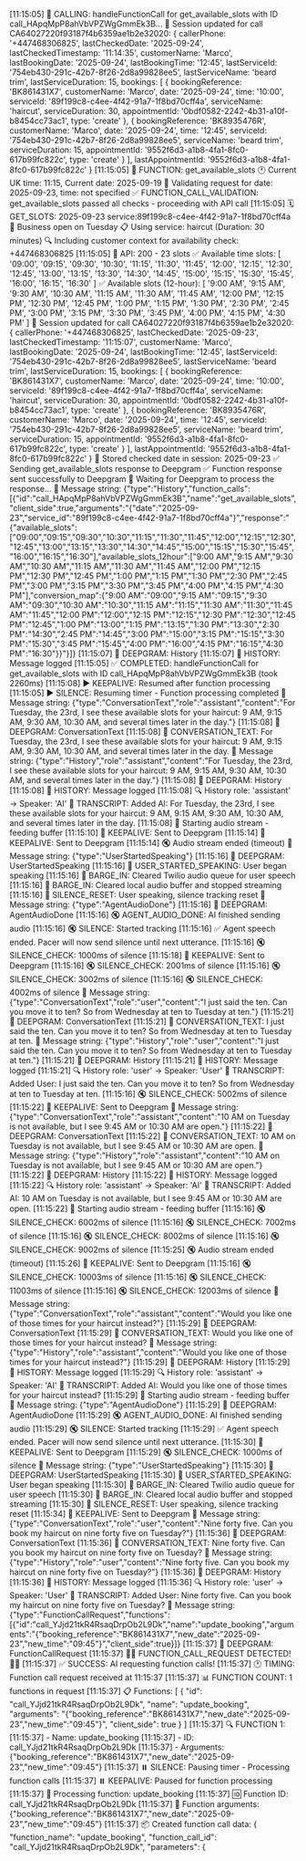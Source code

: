 
[11:15:05] 🔧 CALLING: handleFunctionCall for get_available_slots with ID call_HApqMpP8ahVbVPZWgGmmEk3B...
📝 Session updated for call CA64027220f93187f4b6359ae1b2e32020: {
  callerPhone: '+447468306825',
  lastCheckedDate: '2025-09-24',
  lastCheckedTimestamp: '11:14:35',
  customerName: 'Marco',
  lastBookingDate: '2025-09-24',
  lastBookingTime: '12:45',
  lastServiceId: '754eb430-291c-42b7-8f26-2d8a99828ee5',
  lastServiceName: 'beard trim',
  lastServiceDuration: 15,
  bookings: [
    {
      bookingReference: 'BK861431X7',
      customerName: 'Marco',
      date: '2025-09-24',
      time: '10:00',
      serviceId: '89f199c8-c4ee-4f42-91a7-1f8bd70cff4a',
      serviceName: 'haircut',
      serviceDuration: 30,
      appointmentId: '0bdf0582-2242-4b31-a10f-b8454cc73ac1',
      type: 'create'
    },
    {
      bookingReference: 'BK8935476R',
      customerName: 'Marco',
      date: '2025-09-24',
      time: '12:45',
      serviceId: '754eb430-291c-42b7-8f26-2d8a99828ee5',
      serviceName: 'beard trim',
      serviceDuration: 15,
      appointmentId: '9552f6d3-a1b8-4fa1-8fc0-617b99fc822c',
      type: 'create'
    }
  ],
  lastAppointmentId: '9552f6d3-a1b8-4fa1-8fc0-617b99fc822c'
}
[11:15:05] 🚀 FUNCTION: get_available_slots
🕐 Current UK time: 11:15, Current date: 2025-09-19
📅 Validating request for date: 2025-09-23, time: not specified
✅ FUNCTION_CALL_VALIDATION: get_available_slots passed all checks - proceeding with API call
[11:15:05] 🗓️ GET_SLOTS: 2025-09-23 service:89f199c8-c4ee-4f42-91a7-1f8bd70cff4a
📅 Business open on Tuesday
📋 Using service: haircut (Duration: 30 minutes)
🔍 Including customer context for availability check: +447468306825
[11:15:05] 📡 API: 200 - 23 slots
✅ Available time slots: [
  '09:00', '09:15', '09:30',
  '10:30', '11:15', '11:30',
  '11:45', '12:00', '12:15',
  '12:30', '12:45', '13:00',
  '13:15', '13:30', '14:30',
  '14:45', '15:00', '15:15',
  '15:30', '15:45', '16:00',
  '16:15', '16:30'
]
✅ Available slots (12-hour): [
  '9:00 AM',  '9:15 AM',  '9:30 AM',
  '10:30 AM', '11:15 AM', '11:30 AM',
  '11:45 AM', '12:00 PM', '12:15 PM',
  '12:30 PM', '12:45 PM', '1:00 PM',
  '1:15 PM',  '1:30 PM',  '2:30 PM',
  '2:45 PM',  '3:00 PM',  '3:15 PM',
  '3:30 PM',  '3:45 PM',  '4:00 PM',
  '4:15 PM',  '4:30 PM'
]
📝 Session updated for call CA64027220f93187f4b6359ae1b2e32020: {
  callerPhone: '+447468306825',
  lastCheckedDate: '2025-09-23',
  lastCheckedTimestamp: '11:15:07',
  customerName: 'Marco',
  lastBookingDate: '2025-09-24',
  lastBookingTime: '12:45',
  lastServiceId: '754eb430-291c-42b7-8f26-2d8a99828ee5',
  lastServiceName: 'beard trim',
  lastServiceDuration: 15,
  bookings: [
    {
      bookingReference: 'BK861431X7',
      customerName: 'Marco',
      date: '2025-09-24',
      time: '10:00',
      serviceId: '89f199c8-c4ee-4f42-91a7-1f8bd70cff4a',
      serviceName: 'haircut',
      serviceDuration: 30,
      appointmentId: '0bdf0582-2242-4b31-a10f-b8454cc73ac1',
      type: 'create'
    },
    {
      bookingReference: 'BK8935476R',
      customerName: 'Marco',
      date: '2025-09-24',
      time: '12:45',
      serviceId: '754eb430-291c-42b7-8f26-2d8a99828ee5',
      serviceName: 'beard trim',
      serviceDuration: 15,
      appointmentId: '9552f6d3-a1b8-4fa1-8fc0-617b99fc822c',
      type: 'create'
    }
  ],
  lastAppointmentId: '9552f6d3-a1b8-4fa1-8fc0-617b99fc822c'
}
📅 Stored checked date in session: 2025-09-23
✅ Sending get_available_slots response to Deepgram
✅ Function response sent successfully to Deepgram
🔄 Waiting for Deepgram to process the response...
📨 Message string: {"type":"History","function_calls":[{"id":"call_HApqMpP8ahVbVPZWgGmmEk3B","name":"get_available_slots","client_side":true,"arguments":"{\"date\":\"2025-09-23\",\"service_id\":\"89f199c8-c4ee-4f42-91a7-1f8bd70cff4a\"}","response":"{\"available_slots\":[\"09:00\",\"09:15\",\"09:30\",\"10:30\",\"11:15\",\"11:30\",\"11:45\",\"12:00\",\"12:15\",\"12:30\",\"12:45\",\"13:00\",\"13:15\",\"13:30\",\"14:30\",\"14:45\",\"15:00\",\"15:15\",\"15:30\",\"15:45\",\"16:00\",\"16:15\",\"16:30\"],\"available_slots_12hour\":[\"9:00 AM\",\"9:15 AM\",\"9:30 AM\",\"10:30 AM\",\"11:15 AM\",\"11:30 AM\",\"11:45 AM\",\"12:00 PM\",\"12:15 PM\",\"12:30 PM\",\"12:45 PM\",\"1:00 PM\",\"1:15 PM\",\"1:30 PM\",\"2:30 PM\",\"2:45 PM\",\"3:00 PM\",\"3:15 PM\",\"3:30 PM\",\"3:45 PM\",\"4:00 PM\",\"4:15 PM\",\"4:30 PM\"],\"conversion_map\":{\"9:00 AM\":\"09:00\",\"9:15 AM\":\"09:15\",\"9:30 AM\":\"09:30\",\"10:30 AM\":\"10:30\",\"11:15 AM\":\"11:15\",\"11:30 AM\":\"11:30\",\"11:45 AM\":\"11:45\",\"12:00 PM\":\"12:00\",\"12:15 PM\":\"12:15\",\"12:30 PM\":\"12:30\",\"12:45 PM\":\"12:45\",\"1:00 PM\":\"13:00\",\"1:15 PM\":\"13:15\",\"1:30 PM\":\"13:30\",\"2:30 PM\":\"14:30\",\"2:45 PM\":\"14:45\",\"3:00 PM\":\"15:00\",\"3:15 PM\":\"15:15\",\"3:30 PM\":\"15:30\",\"3:45 PM\":\"15:45\",\"4:00 PM\":\"16:00\",\"4:15 PM\":\"16:15\",\"4:30 PM\":\"16:30\"}}"}]}
[11:15:07] 🎯 DEEPGRAM: History
[11:15:07] 📜 HISTORY: Message logged
[11:15:05] ✅ COMPLETED: handleFunctionCall for get_available_slots with ID call_HApqMpP8ahVbVPZWgGmmEk3B (took 2260ms)
[11:15:08] ▶️ KEEPALIVE: Resumed after function processing
[11:15:05] ▶️ SILENCE: Resuming timer - Function processing completed
📨 Message string: {"type":"ConversationText","role":"assistant","content":"For Tuesday, the 23rd, I see these available slots for your haircut: 9 AM, 9:15 AM, 9:30 AM, 10:30 AM, and several times later in the day."}
[11:15:08] 🎯 DEEPGRAM: ConversationText
[11:15:08] 💭 CONVERSATION_TEXT: For Tuesday, the 23rd, I see these available slots for your haircut: 9 AM, 9:15 AM, 9:30 AM, 10:30 AM, and several times later in the day.
📨 Message string: {"type":"History","role":"assistant","content":"For Tuesday, the 23rd, I see these available slots for your haircut: 9 AM, 9:15 AM, 9:30 AM, 10:30 AM, and several times later in the day."}
[11:15:08] 🎯 DEEPGRAM: History
[11:15:08] 📜 HISTORY: Message logged
[11:15:08] 🔍 History role: 'assistant' -> Speaker: 'AI'
📝 TRANSCRIPT: Added AI: For Tuesday, the 23rd, I see these available slots for your haircut: 9 AM, 9:15 AM, 9:30 AM, 10:30 AM, and several times later in the day.
[11:15:08] 🎵 Starting audio stream - feeding buffer
[11:15:10] 💓 KEEPALIVE: Sent to Deepgram
[11:15:14] 💓 KEEPALIVE: Sent to Deepgram
[11:15:14] 🔇 Audio stream ended (timeout)
📨 Message string: {"type":"UserStartedSpeaking"}
[11:15:16] 🎯 DEEPGRAM: UserStartedSpeaking
[11:15:16] 🎤 USER_STARTED_SPEAKING: User began speaking
[11:15:16] 🔄 BARGE_IN: Cleared Twilio audio queue for user speech
[11:15:16] 🔄 BARGE_IN: Cleared local audio buffer and stopped streaming
[11:15:16] 🔄 SILENCE_RESET: User speaking, silence tracking reset
📨 Message string: {"type":"AgentAudioDone"}
[11:15:16] 🎯 DEEPGRAM: AgentAudioDone
[11:15:16] 🔇 AGENT_AUDIO_DONE: AI finished sending audio
[11:15:16] 🔇 SILENCE: Started tracking
[11:15:16] ✅ Agent speech ended. Pacer will now send silence until next utterance.
[11:15:16] 🔇 SILENCE_CHECK: 1000ms of silence
[11:15:18] 💓 KEEPALIVE: Sent to Deepgram
[11:15:16] 🔇 SILENCE_CHECK: 2001ms of silence
[11:15:16] 🔇 SILENCE_CHECK: 3002ms of silence
[11:15:16] 🔇 SILENCE_CHECK: 4002ms of silence
📨 Message string: {"type":"ConversationText","role":"user","content":"I just said the ten. Can you move it to ten? So from Wednesday at ten to Tuesday at ten."}
[11:15:21] 🎯 DEEPGRAM: ConversationText
[11:15:21] 💭 CONVERSATION_TEXT: I just said the ten. Can you move it to ten? So from Wednesday at ten to Tuesday at ten.
📨 Message string: {"type":"History","role":"user","content":"I just said the ten. Can you move it to ten? So from Wednesday at ten to Tuesday at ten."}
[11:15:21] 🎯 DEEPGRAM: History
[11:15:21] 📜 HISTORY: Message logged
[11:15:21] 🔍 History role: 'user' -> Speaker: 'User'
📝 TRANSCRIPT: Added User: I just said the ten. Can you move it to ten? So from Wednesday at ten to Tuesday at ten.
[11:15:16] 🔇 SILENCE_CHECK: 5002ms of silence
[11:15:22] 💓 KEEPALIVE: Sent to Deepgram
📨 Message string: {"type":"ConversationText","role":"assistant","content":"10 AM on Tuesday is not available, but I see 9:45 AM or 10:30 AM are open."}
[11:15:22] 🎯 DEEPGRAM: ConversationText
[11:15:22] 💭 CONVERSATION_TEXT: 10 AM on Tuesday is not available, but I see 9:45 AM or 10:30 AM are open.
📨 Message string: {"type":"History","role":"assistant","content":"10 AM on Tuesday is not available, but I see 9:45 AM or 10:30 AM are open."}
[11:15:22] 🎯 DEEPGRAM: History
[11:15:22] 📜 HISTORY: Message logged
[11:15:22] 🔍 History role: 'assistant' -> Speaker: 'AI'
📝 TRANSCRIPT: Added AI: 10 AM on Tuesday is not available, but I see 9:45 AM or 10:30 AM are open.
[11:15:22] 🎵 Starting audio stream - feeding buffer
[11:15:16] 🔇 SILENCE_CHECK: 6002ms of silence
[11:15:16] 🔇 SILENCE_CHECK: 7002ms of silence
[11:15:16] 🔇 SILENCE_CHECK: 8002ms of silence
[11:15:16] 🔇 SILENCE_CHECK: 9002ms of silence
[11:15:25] 🔇 Audio stream ended (timeout)
[11:15:26] 💓 KEEPALIVE: Sent to Deepgram
[11:15:16] 🔇 SILENCE_CHECK: 10003ms of silence
[11:15:16] 🔇 SILENCE_CHECK: 11003ms of silence
[11:15:16] 🔇 SILENCE_CHECK: 12003ms of silence
📨 Message string: {"type":"ConversationText","role":"assistant","content":"Would you like one of those times for your haircut instead?"}
[11:15:29] 🎯 DEEPGRAM: ConversationText
[11:15:29] 💭 CONVERSATION_TEXT: Would you like one of those times for your haircut instead?
📨 Message string: {"type":"History","role":"assistant","content":"Would you like one of those times for your haircut instead?"}
[11:15:29] 🎯 DEEPGRAM: History
[11:15:29] 📜 HISTORY: Message logged
[11:15:29] 🔍 History role: 'assistant' -> Speaker: 'AI'
📝 TRANSCRIPT: Added AI: Would you like one of those times for your haircut instead?
[11:15:29] 🎵 Starting audio stream - feeding buffer
📨 Message string: {"type":"AgentAudioDone"}
[11:15:29] 🎯 DEEPGRAM: AgentAudioDone
[11:15:29] 🔇 AGENT_AUDIO_DONE: AI finished sending audio
[11:15:29] 🔇 SILENCE: Started tracking
[11:15:29] ✅ Agent speech ended. Pacer will now send silence until next utterance.
[11:15:30] 💓 KEEPALIVE: Sent to Deepgram
[11:15:29] 🔇 SILENCE_CHECK: 1000ms of silence
📨 Message string: {"type":"UserStartedSpeaking"}
[11:15:30] 🎯 DEEPGRAM: UserStartedSpeaking
[11:15:30] 🎤 USER_STARTED_SPEAKING: User began speaking
[11:15:30] 🔄 BARGE_IN: Cleared Twilio audio queue for user speech
[11:15:30] 🔄 BARGE_IN: Cleared local audio buffer and stopped streaming
[11:15:30] 🔄 SILENCE_RESET: User speaking, silence tracking reset
[11:15:34] 💓 KEEPALIVE: Sent to Deepgram
📨 Message string: {"type":"ConversationText","role":"user","content":"Nine forty five. Can you book my haircut on nine forty five on Tuesday?"}
[11:15:36] 🎯 DEEPGRAM: ConversationText
[11:15:36] 💭 CONVERSATION_TEXT: Nine forty five. Can you book my haircut on nine forty five on Tuesday?
📨 Message string: {"type":"History","role":"user","content":"Nine forty five. Can you book my haircut on nine forty five on Tuesday?"}
[11:15:36] 🎯 DEEPGRAM: History
[11:15:36] 📜 HISTORY: Message logged
[11:15:36] 🔍 History role: 'user' -> Speaker: 'User'
📝 TRANSCRIPT: Added User: Nine forty five. Can you book my haircut on nine forty five on Tuesday?
📨 Message string: {"type":"FunctionCallRequest","functions":[{"id":"call_YJjd21tkR4RsaqDrpOb2L9Dk","name":"update_booking","arguments":"{\"booking_reference\":\"BK861431X7\",\"new_date\":\"2025-09-23\",\"new_time\":\"09:45\"}","client_side":true}]}
[11:15:37] 🎯 DEEPGRAM: FunctionCallRequest
[11:15:37] 🚨🚨 FUNCTION_CALL_REQUEST DETECTED! 🚨🚨
[11:15:37] ✅ SUCCESS: AI requesting function calls!
[11:15:37] 🕐 TIMING: Function call request received at 11:15:37
[11:15:37] 📊 FUNCTION COUNT: 1 functions in request
[11:15:37] 📋 Functions: [
  {
    "id": "call_YJjd21tkR4RsaqDrpOb2L9Dk",
    "name": "update_booking",
    "arguments": "{\"booking_reference\":\"BK861431X7\",\"new_date\":\"2025-09-23\",\"new_time\":\"09:45\"}",
    "client_side": true
  }
]
[11:15:37] 🔍 FUNCTION 1:
[11:15:37]   - Name: update_booking
[11:15:37]   - ID: call_YJjd21tkR4RsaqDrpOb2L9Dk
[11:15:37]   - Arguments: {"booking_reference":"BK861431X7","new_date":"2025-09-23","new_time":"09:45"}
[11:15:37] ⏸️ SILENCE: Pausing timer - Processing function calls
[11:15:37] ⏸️ KEEPALIVE: Paused for function processing
[11:15:37] 🔧 Processing function: update_booking
[11:15:37] 🆔 Function ID: call_YJjd21tkR4RsaqDrpOb2L9Dk
[11:15:37] 📝 Function arguments: {"booking_reference":"BK861431X7","new_date":"2025-09-23","new_time":"09:45"}
[11:15:37] 📦 Created function call data: {
  "function_name": "update_booking",
  "function_call_id": "call_YJjd21tkR4RsaqDrpOb2L9Dk",
  "parameters": {
